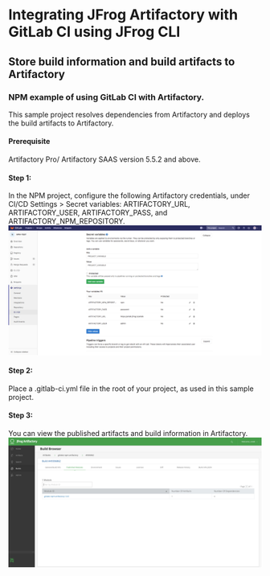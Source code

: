 # Integrating JFrog Artifactory with GitLab CI using JFrog CLI
## Store build information and build artifacts to Artifactory
### NPM example of using GitLab CI with Artifactory.
This sample project resolves dependencies from Artifactory and deploys the build artifacts to Artifactory.

#### Prerequisite
Artifactory Pro/ Artifactory SAAS version 5.5.2 and above.  

#### Step 1:
In the NPM project, configure the following Artifactory credentials, under CI/CD Settings > Secret variables: ARTIFACTORY_URL, ARTIFACTORY_USER, ARTIFACTORY_PASS, and ARTIFACTORY_NPM_REPOSITORY.
![screenshot](img/Screen_Shot1.png)

#### Step 2:
Place a .gitlab-ci.yml file in the root of your project, as used in this sample project.

#### Step 3:
You can view the published artifacts and build information in Artifactory.
![screenshot](img/Screen_Shot2.png)